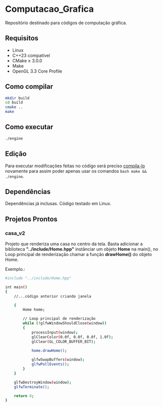 # Computacao_Grafica
Repositório destinado para códigos de computação gráfica. 

## Requisitos

- Linux
- C++23 compatível
- CMake ≥ 3.0.0
- Make
- OpenGL 3.3 Core Profile

## Como compilar

```bash
mkdir build
cd build
cmake ..
make
```

## Como executar

```bash
./engine
```

## Edição
Para executar modificações feitas no código será preciso [compila-lo](https://github.com/Diogo-Honorato/Computacao_Grafica?tab=readme-ov-file#como-compilar) novamente para assim poder apenas usar os comandos ```bash make && ./engine```.

## Dependências
Dependências já inclusas. Código testado em Linux.

## Projetos Prontos

### casa_v2

Projeto que renderiza uma casa no centro da tela. Basta adicionar a biblioteca **"../include/Home.hpp"** instânciar um objeto **Home** na main(), no  Loop principal de renderização chamar a função **drawHome()** do objeto Home.

Exemplo.:

```bash
#include "../include/Home.hpp"

int main()
{
    //...código anterior criando janela

    {
        Home home;

        // Loop principal de renderização
        while (!glfwWindowShouldClose(window))
        {
            processInput(window);
            glClearColor(0.0f, 0.0f, 0.0f, 1.0f);
            glClear(GL_COLOR_BUFFER_BIT);
            
            home.drawHome();

            glfwSwapBuffers(window);
            glfwPollEvents();
        }
    }

    glfwDestroyWindow(window);
    glfwTerminate();

    return 0;
}
```
